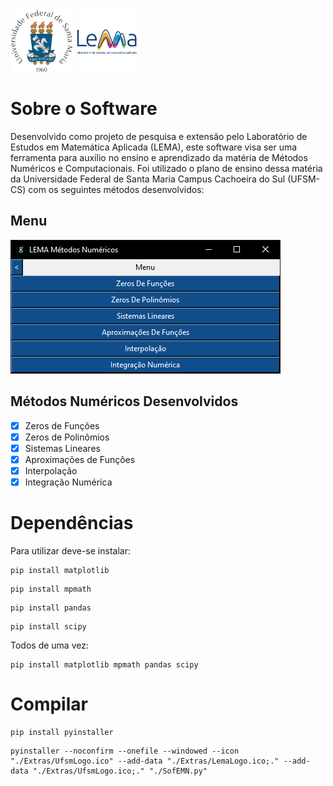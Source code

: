 <img src="./Extras/UfsmLogo.png" width="100">
<img src="./Extras/LemaLogo.png" width="100">

# Sobre o Software
Desenvolvido como projeto de pesquisa e extensão pelo Laboratório de Estudos em Matemática Aplicada (LEMA), este software visa ser uma ferramenta para auxílio no ensino e aprendizado da matéria de Métodos Numéricos e Computacionais. Foi utilizado o plano de ensino dessa matéria da Universidade Federal de Santa Maria Campus Cachoeira do Sul (UFSM-CS) com os seguintes métodos desenvolvidos:

## Menu
<img src="./Extras/prints/Menu.png">

## Métodos Numéricos Desenvolvidos
- [x] Zeros de Funções
- [x] Zeros de Polinômios
- [x] Sistemas Lineares
- [x] Aproximações de Funções
- [x] Interpolação
- [x] Integração Numérica

# Dependências
Para utilizar deve-se instalar:
```
pip install matplotlib
```
```
pip install mpmath
```
```
pip install pandas
```
```
pip install scipy
```
Todos de uma vez:
```
pip install matplotlib mpmath pandas scipy
```

# Compilar
```
pip install pyinstaller
```
```
pyinstaller --noconfirm --onefile --windowed --icon "./Extras/UfsmLogo.ico" --add-data "./Extras/LemaLogo.ico;." --add-data "./Extras/UfsmLogo.ico;." "./SofEMN.py"
```


